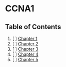# CCNA1
## Table of Contents
1. [ ] [Chapter 1](./ch1.md)
2. [ ] [Chapter 2](./ch2.md)
3. [ ] [Chapter 3](./ch3.md)
1. [ ] [Chapter 4](./ch4.md)
5. [ ] [Chapter 5](./ch5.md)
